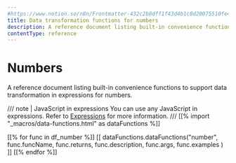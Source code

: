 ```yaml
---
#https://www.notion.so/n8n/Frontmatter-432c2b8dff1f43d4b1c8d20075510fe4
title: Data transformation functions for numbers
description: A reference document listing built-in convenience functions to support data transformation in expressions for numbers.
contentType: reference
---
```


# Numbers

A reference document listing built-in convenience functions to support data transformation in expressions for numbers.

/// note | JavaScript in expressions
You can use any JavaScript in expressions. Refer to [Expressions](/code/expressions.md) for more information.
///
[[% import "_macros/data-functions.html" as dataFunctions %]]

[[% for func in df_number %]]
[[ dataFunctions.dataFunctions("number", func.funcName, func.returns, func.description, func.args, func.examples ) ]]
[[% endfor %]]
